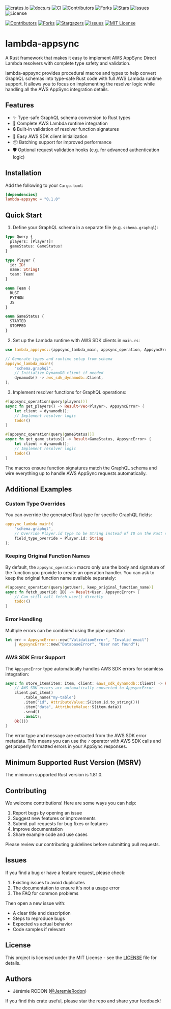 <!-- PROJECT SHIELDS -->
<!--
*** I'm using markdown "reference style" links for readability.
*** Reference links are enclosed in brackets [ ] instead of parentheses ( ).
*** See the bottom of this document for the declaration of the reference variables
*** for contributors-url, forks-url, etc. This is an optional, concise syntax you may use.
*** https://www.markdownguide.org/basic-syntax/#reference-style-links
-->
![crates.io](https://img.shields.io/crates/v/lambda-appsync.svg)
![docs.rs](https://docs.rs/lambda-appsync/badge.svg)
![CI](https://github.com/JeremieRodon/lambda-appsync/workflows/CI/badge.svg)
![Contributors](https://img.shields.io/github/contributors/JeremieRodon/lambda-appsync.svg)
![Forks](https://img.shields.io/github/forks/JeremieRodon/lambda-appsync.svg)
![Stars](https://img.shields.io/github/stars/JeremieRodon/lambda-appsync.svg)
![Issues](https://img.shields.io/github/issues/JeremieRodon/lambda-appsync.svg)
![License](https://img.shields.io/github/license/JeremieRodon/lambda-appsync.svg)



[![Contributors][contributors-shield]][contributors-url]
[![Forks][forks-shield]][forks-url]
[![Stargazers][stars-shield]][stars-url]
[![Issues][issues-shield]][issues-url]
[![MIT License][license-shield]][license-url]

# lambda-appsync

A Rust framework that makes it easy to implement AWS AppSync Direct Lambda resolvers with complete type safety and validation.

lambda-appsync provides procedural macros and types to help convert GraphQL schemas into type-safe Rust code with full AWS Lambda runtime support. It allows you to focus on implementing the resolver logic while handling all the AWS AppSync integration details.

## Features

- ✨ Type-safe GraphQL schema conversion to Rust types
- 🚀 Complete AWS Lambda runtime integration
- 🔒 Built-in validation of resolver function signatures
- 🔌 Easy AWS SDK client initialization
- 📦 Batching support for improved performance
- 🛡️ Optional request validation hooks (e.g. for advanced authentication logic)

## Installation

Add the following to your `Cargo.toml`:

```toml
[dependencies]
lambda-appsync = "0.1.0"
```

## Quick Start

1. Define your GraphQL schema in a separate file (e.g. `schema.graphql`):

```graphql
type Query {
  players: [Player!]!
  gameStatus: GameStatus!
}

type Player {
  id: ID!
  name: String!
  team: Team!
}

enum Team {
  RUST
  PYTHON
  JS
}

enum GameStatus {
  STARTED
  STOPPED
}
```

2. Set up the Lambda runtime with AWS SDK clients in `main.rs`:

```rust
use lambda_appsync::{appsync_lambda_main, appsync_operation, AppsyncError, ID};

// Generate types and runtime setup from schema
appsync_lambda_main!(
    "schema.graphql",
    // Initialize DynamoDB client if needed
    dynamodb() -> aws_sdk_dynamodb::Client,
);
```

3. Implement resolver functions for GraphQL operations:

```rust
#[appsync_operation(query(players))]
async fn get_players() -> Result<Vec<Player>, AppsyncError> {
    let client = dynamodb();
    // Implement resolver logic
    todo!()
}

#[appsync_operation(query(gameStatus))]
async fn get_game_status() -> Result<GameStatus, AppsyncError> {
    let client = dynamodb();
    // Implement resolver logic
    todo!()
}
```

The macros ensure function signatures match the GraphQL schema and wire everything up to handle AWS AppSync requests automatically.

## Additional Examples

### Custom Type Overrides

You can override the generated Rust type for specific GraphQL fields:

```rust
appsync_lambda_main!(
    "schema.graphql",
    // Override Player.id type to be String instead of ID on the Rust struct
    field_type_override = Player.id: String
);
```

### Keeping Original Function Names

By default, the `appsync_operation` macro only use the body and signature of the function you provide to create an operation handler. You can ask to keep the original function name available separately:

```rust
#[appsync_operation(query(getUser), keep_original_function_name)]
async fn fetch_user(id: ID) -> Result<User, AppsyncError> {
    // Can still call fetch_user() directly
    todo!()
}
```

### Error Handling

Multiple errors can be combined using the pipe operator:

```rust
let err = AppsyncError::new("ValidationError", "Invalid email")
    | AppsyncError::new("DatabaseError", "User not found");
```
### AWS SDK Error Support

The `AppsyncError` type automatically handles AWS SDK errors for seamless integration:

```rust
async fn store_item(item: Item, client: &aws_sdk_dynamodb::Client) -> Result<(), AppsyncError> {
    // AWS SDK errors are automatically converted to AppsyncError
    client.put_item()
        .table_name("my-table")
        .item("id", AttributeValue::S(item.id.to_string()))
        .item("data", AttributeValue::S(item.data))
        .send()
        .await?;
    Ok(())
}
```

The error type and message are extracted from the AWS SDK error metadata. This means you can use the `?` operator with AWS SDK calls and get properly formatted errors in your AppSync responses.

## Minimum Supported Rust Version (MSRV)

The minimum supported Rust version is 1.81.0.

## Contributing

We welcome contributions! Here are some ways you can help:

1. Report bugs by opening an issue
2. Suggest new features or improvements
3. Submit pull requests for bug fixes or features
4. Improve documentation
5. Share example code and use cases

Please review our contributing guidelines before submitting pull requests.

## Issues

If you find a bug or have a feature request, please check:

1. Existing issues to avoid duplicates
2. The documentation to ensure it's not a usage error
3. The FAQ for common problems

Then open a new issue with:

- A clear title and description
- Steps to reproduce bugs
- Expected vs actual behavior
- Code samples if relevant

## License

This project is licensed under the MIT License - see the [LICENSE](LICENSE) file for details.

## Authors

- Jérémie RODON ([@JeremieRodon](https://github.com/JeremieRodon))

If you find this crate useful, please star the repo and share your feedback!


<!-- MARKDOWN LINKS & IMAGES -->
<!-- https://www.markdownguide.org/basic-syntax/#reference-style-links -->
[crate-shield]: https://img.shields.io/crates/v/lambda-appsync.svg?style=for-the-badge
<!-- [crate-url]: https://github.com/JeremieRodon/lambda-appsync/graphs/contributors -->

[contributors-shield]: https://img.shields.io/github/contributors/JeremieRodon/lambda-appsync.svg?style=for-the-badge
[contributors-url]: https://github.com/JeremieRodon/lambda-appsync/graphs/contributors

[forks-shield]: https://img.shields.io/github/forks/JeremieRodon/lambda-appsync.svg?style=for-the-badge
[forks-url]: https://github.com/JeremieRodon/lambda-appsync/network/members

[stars-shield]: https://img.shields.io/github/stars/JeremieRodon/lambda-appsync.svg?style=for-the-badge
[stars-url]: https://github.com/JeremieRodon/lambda-appsync/stargazers

[issues-shield]: https://img.shields.io/github/issues/JeremieRodon/lambda-appsync.svg?style=for-the-badge
[issues-url]: https://github.com/JeremieRodon/lambda-appsync/issues

[license-shield]: https://img.shields.io/github/license/JeremieRodon/lambda-appsync.svg?style=for-the-badge
[license-url]: https://github.com/JeremieRodon/lambda-appsync/blob/master/LICENSE
